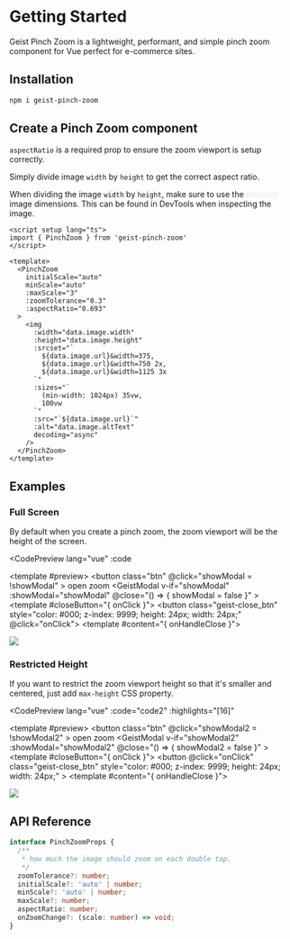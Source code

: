 <script setup>
import { ref, Teleport } from 'vue'
import CodePreview from './.vitepress/components/CodePreview.vue'
import GeistModal from './.vitepress/components/GeistModal.vue'
import CloseIcon from './.vitepress/components/CloseIcon.vue'
import { PinchZoom } from '../lib'
import Note from './.vitepress/components/Note.vue'

const code = `
<script setup lang=\"ts\">
import { PinchZoom } from 'geist-pinch-zoom'
<\/script>

<template>
  <GeistModal v-if="showModal">
    <template #content">
      <div
        :style="{
          alignItems: 'center',
          position: 'relative',
          height: '100%',
          width: '100%',
          display: 'flex',
          flexDirection: 'column'
        }"
      >
        <PinchZoom
          initialScale="auto"
          minScale="auto"
          :maxScale="3"
          :zoomTolerance="0.3"
          :aspectRatio="0.693"
        >
          <img
            src="/shoes.webp"
            :style="{
              position: 'relative',
              width: '100%',
              display: 'block',
              height: 'auto',
              maxWidth: '100%',
              textAlign: 'center'
            }"
          />
        </PinchZoom>
      </div>
    </template>
  </GeistModal>
<template>
`;

const code2 = `
<script setup lang=\"ts\">
import { PinchZoom } from 'geist-pinch-zoom'
<\/script>

<template>
  <GeistModal v-if="showModal">
    <template #content">
      <div
        :style="{
          alignItems: 'center',
          position: 'relative',
          height: '100%',
          width: '100%',
          display: 'flex',
          flexDirection: 'column',
          maxHeight: 'calc(100svh - 96px)'
        }"
      >
        <PinchZoom
          initialScale="auto"
          minScale="auto"
          :maxScale="3"
          :zoomTolerance="0.3"
          :aspectRatio="0.693"
        >
          <img
            src="/shoes.webp"
            :style="{
              position: 'relative',
              width: '100%',
              display: 'block',
              height: 'auto',
              maxWidth: '100%',
              textAlign: 'center'
            }"
          />
        </PinchZoom>
      </div>
    </template>
  </GeistModal>
<template>
`;

const showModal = ref(false)
const showModal2 = ref(false)
</script>

# Getting Started

Geist Pinch Zoom is a lightweight, performant, and simple pinch zoom component for Vue perfect for e-commerce sites.

## Installation

```sh
npm i geist-pinch-zoom
```

## Create a Pinch Zoom component

<Note type="warning">
<code>aspectRatio</code> is a required prop to ensure the zoom viewport is setup correctly.
</Note>

Simply divide image `width` by `height` to get the correct aspect ratio.

<Note>
When dividing the image <code>width</code> by <code>height</code>, make sure to use the <strong style="color: #ededed;">intrinsic</strong> image dimensions. This can be found in DevTools when inspecting the image.
</Note>

```vue {11}
<script setup lang="ts">
import { PinchZoom } from 'geist-pinch-zoom'
</script>

<template>
  <PinchZoom
    initialScale="auto"
    minScale="auto"
    :maxScale="3"
    :zoomTolerance="0.3"
    :aspectRatio="0.693"
  >
    <img
      :width="data.image.width"
      :height="data.image.height"
      :srcset="`
        ${data.image.url}&width=375,
        ${data.image.url}&width=750 2x,
        ${data.image.url}&width=1125 3x
      `"
      :sizes="`
        (min-width: 1024px) 35vw,
        100vw
      `"
      :src="`${data.image.url}`"
      :alt="data.image.altText"
      decoding="async"
    />
  </PinchZoom>
</template>
```

## Examples

### Full Screen

By default when you create a pinch zoom, the zoom viewport will be the height of the screen.

<CodePreview
  lang="vue"
  :code
>
  <template #preview>
    <button
      class="btn"
      @click="showModal = !showModal"
    >
      open zoom
    </button>
    <Teleport to="body">
      <GeistModal
        v-if="showModal"
        :showModal="showModal"
        @close="() => {
          showModal = false
        }"
      >
        <template #closeButton="{ onClick }">
          <button class="geist-close_btn" style="color: #000; z-index: 9999; height: 24px; width: 24px;" @click="onClick">
            <CloseIcon />
          </button>
        </template>
        <template #content="{ onHandleClose }">
          <div
            :style="{
              alignItems: 'center',
              position: 'relative',
              height: '100%',
              width: '100%',
              display: 'flex',
              flexDirection: 'column'
            }"
          >
            <PinchZoom
              initialScale="auto"
              minScale="auto"
              :maxScale="3"
              :zoomTolerance="0.3"
              :aspectRatio="0.6923"
            >
              <img
                src="/shoes2.webp"
                :style="{
                  position: 'relative',
                  width: '100%',
                  display: 'block',
                  height: 'auto',
                  maxWidth: '100%',
                  textAlign: 'center'
                }"
              />
            </PinchZoom>
          </div>
        </template>
      </GeistModal>
    </Teleport>
  </template>
</CodePreview>

### Restricted Height

If you want to restrict the zoom viewport height so that it's smaller and centered, just add `max-height` CSS property.

<CodePreview
  lang="vue"
  :code="code2"
  :highlights="[16]"
>
  <template #preview>
    <button
      class="btn"
      @click="showModal2 = !showModal2"
    >
      open zoom
    </button>
    <Teleport to="body">
      <GeistModal
        v-if="showModal2"
        :showModal="showModal2"
        @close="() => {
          showModal2 = false
        }"
      >
        <template #closeButton="{ onClick }">
          <button
            @click="onClick"
            class="geist-close_btn" style="color: #000; z-index: 9999; height: 24px; width: 24px;"
          >
            <CloseIcon />
          </button>
        </template>
        <template #content="{ onHandleClose }">
          <div
            :style="{
              alignItems: 'center',
              position: 'relative',
              height: '100%',
              width: '100%',
              display: 'flex',
              flexDirection: 'column',
              maxHeight: 'calc(100svh - 96px)'
            }"
          >
            <PinchZoom
              initialScale="auto"
              minScale="auto"
              :maxScale="3"
              :zoomTolerance="0.3"
              :aspectRatio="0.6923"
            >
              <img
                src="/shoes2.webp"
                :style="{
                  position: 'relative',
                  width: '100%',
                  display: 'block',
                  height: 'auto',
                  maxWidth: '100%',
                  textAlign: 'center'
                }"
              />
            </PinchZoom>
          </div>
        </template>
      </GeistModal>
    </Teleport>
  </template>
</CodePreview>

## API Reference

```ts
interface PinchZoomProps {
  /**
   * how much the image should zoom on each double tap.
   */
  zoomTolerance?: number;
  initialScale?: 'auto' | number;
  minScale?: 'auto' | number;
  maxScale?: number;
  aspectRatio: number;
  onZoomChange?: (scale: number) => void;
}
```
